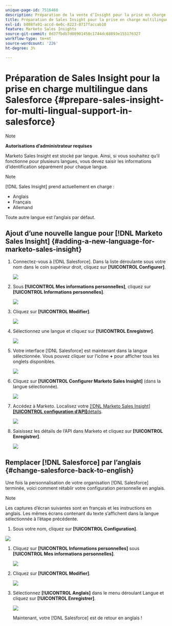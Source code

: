 ```yaml
---
unique-page-id: 7516460
description: Préparation de la vente d’Insight pour la prise en charge multilingue dans Salesforce - Documentation de Marketo - Documentation du produit
title: Préparation de Sales Insight pour la prise en charge multilingue dans Salesforce
exl-id: b808fa91-accd-4e0c-8223-0717faccab10
feature: Marketo Sales Insights
source-git-commit: 0d37fbdb7d08901458c1744dc68893e155176327
workflow-type: tm+mt
source-wordcount: '226'
ht-degree: 3%

---
```


# Préparation de Sales Insight pour la prise en charge multilingue dans Salesforce {#prepare-sales-insight-for-multi-lingual-support-in-salesforce}

>[!NOTE]
>
>**Autorisations d’administrateur requises**

Marketo Sales Insight est stocké par langue. Ainsi, si vous souhaitez qu’il fonctionne pour plusieurs langues, vous devez saisir les informations d’identification séparément pour chaque langue.

>[!NOTE]
>
>[!DNL Sales Insight] prend actuellement en charge :
>
>* Anglais
>* Français
>* Allemand
>
>Toute autre langue est l’anglais par défaut.

## Ajout d’une nouvelle langue pour [!DNL Marketo Sales Insight] {#adding-a-new-language-for-marketo-sales-insight}

1. Connectez-vous à [!DNL Salesforce]. Dans la liste déroulante sous votre nom dans le coin supérieur droit, cliquez sur **[!UICONTROL Configurer]**.

   ![](assets/image2015-7-6-16-3a5-3a6.png)

1. Sous **[!UICONTROL Mes informations personnelles]**, cliquez sur **[!UICONTROL Informations personnelles]**.

   ![](assets/image2015-7-6-16-3a5-3a25.png)

1. Cliquez sur **[!UICONTROL Modifier]**.

   ![](assets/image2015-7-6-16-3a5-3a38.png)

1. Sélectionnez une langue et cliquez sur **[!UICONTROL Enregistrer]**.

   ![](assets/image2015-7-6-16-3a5-3a47.png)

1. Votre interface [!DNL Salesforce] est maintenant dans la langue sélectionnée. Vous pouvez cliquer sur l’icône **+** pour afficher tous les onglets disponibles.

   ![](assets/image2015-7-6-16-3a6-3a10.png)

1. Cliquez sur **[!UICONTROL Configurer Marketo Sales Insight]** (dans la langue sélectionnée).

   ![](assets/image2015-7-6-16-3a7-3a15.png)

1. Accédez à Marketo. Localisez votre [[!DNL Marketo Sales Insight] **[!UICONTROL configuration d’API &#x200B;]**&#x200B;détails](/help/marketo/product-docs/marketo-sales-insight/msi-for-salesforce/configuration/configure-marketo-sales-insight-in-salesforce-enterprise-unlimited.md#configure-marketo-sales-insight).

   ![](assets/image2015-7-6-16-3a41-3a2.png)

1. Saisissez les détails de l’API dans Marketo et cliquez sur **[!UICONTROL Enregistrer]**.

   ![](assets/image2015-7-6-16-3a7-3a43.png)

## Remplacer [!DNL Salesforce] par l’anglais {#change-salesforce-back-to-english}

Une fois la personnalisation de votre organisation [!DNL Salesforce] terminée, voici comment rétablir votre configuration personnelle en anglais.

>[!NOTE]
>
>Les captures d’écran suivantes sont en français et les instructions en anglais.  Les mêmes écrans contenant du texte s’affichent dans la langue sélectionnée à l’étape précédente.

1. Sous votre nom, cliquez sur **[!UICONTROL Configuration]**.

![](assets/image2015-7-6-16-3a5-3a6.png)

1. Cliquez sur **[!UICONTROL Informations personnelles]** sous **[!UICONTROL Mes informations personnelles]**.

   ![](assets/image2015-7-6-16-3a8-3a3.png)

1. Cliquez sur **[!UICONTROL Modifier]**.

   ![](assets/image2015-7-6-16-3a8-3a19.png)

1. Sélectionnez **[!UICONTROL Anglais]** dans le menu déroulant Langue et cliquez sur **[!UICONTROL Enregistrer]**.

   ![](assets/image2015-7-6-16-3a8-3a31.png)

   Maintenant, votre [!DNL Salesforce] est de retour en anglais !
